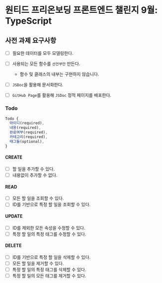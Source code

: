 # 원티드 프리온보딩 프론트엔드 챌린지 9월: TypeScript

## 사전 과제 요구사항

- [ ] 필요한 데이터를 모두 모델링한다.
- [ ] 사용되는 모든 함수를 `선언부만` 만든다.
  - 함수 및 클래스의 내부는 구현하지 않습니다.
- [ ] `JSDoc`을 활용해 문서화한다.
- [ ] `GitHub Page`를 활용해 `JSDoc` 정적 페이지를 배포한다.


### Todo

```js
Todo {
  아이디(required),
  내용(required),
  완료여부(required),
  카테고리(required),
  태그들(optional),
}
```

#### CREATE

- [ ] 할 일을 추가할 수 있다.
- [ ] 내용없이 추가할 수 없다.

#### READ

- [ ] 모든 할 일을 조회할 수 있다.
- [ ] ID를 기반으로 특정 할 일을 조회할 수 있다.

#### UPDATE

- [ ] ID를 제외한 모든 속성을 수정할 수 있다.
- [ ] 특정 할 일의 특정 태그를 수정할 수 있다.

#### DELETE

- [ ] ID를 기반으로 특정 할 일을 삭제할 수 있다.
- [ ] 모든 할 일을 제거할 수 있다.
- [ ] 특정 할 일의 특정 태그를 삭제할 수 있다.
- [ ] 특정 할 일의 모든 태그를 제거할 수 있다.
